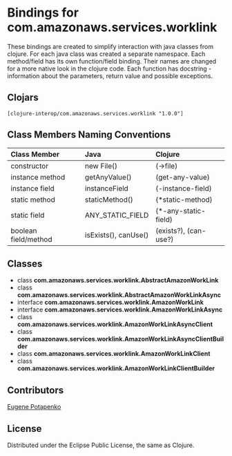 # Bindings for com.amazonaws.services.worklink

These bindings are created to simplify interaction with java classes from clojure.
For each java class was created a separate namespace.
Each method/field has its own function/field binding.
Their names are changed for a more native look in the clojure code. Each function has docstring - information about the parameters, return value and possible exceptions.

## Clojars

```
[clojure-interop/com.amazonaws.services.worklink "1.0.0"]
```

## Class Members Naming Conventions

| Class Member | Java | Clojure |
|:--|:--|:--|
| constructor | new File() | (->file) |
| instance method | getAnyValue() | (get-any-value) |
| instance field | instanceField | (-instance-field) |
| static method | staticMethod() | (*static-method) |
| static field | ANY_STATIC_FIELD | (*-any-static-field) |
| boolean field/method | isExists(), canUse() | (exists?), (can-use?) |

## Classes

- class **com.amazonaws.services.worklink.AbstractAmazonWorkLink**
- class **com.amazonaws.services.worklink.AbstractAmazonWorkLinkAsync**
- interface **com.amazonaws.services.worklink.AmazonWorkLink**
- interface **com.amazonaws.services.worklink.AmazonWorkLinkAsync**
- class **com.amazonaws.services.worklink.AmazonWorkLinkAsyncClient**
- class **com.amazonaws.services.worklink.AmazonWorkLinkAsyncClientBuilder**
- class **com.amazonaws.services.worklink.AmazonWorkLinkClient**
- class **com.amazonaws.services.worklink.AmazonWorkLinkClientBuilder**

## Contributors

[Eugene Potapenko](https://github.com/potapenko/)

## License

Distributed under the Eclipse Public License, the same as Clojure.
